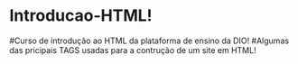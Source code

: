 # Introducao-HTML!
#Curso de introdução ao HTML da plataforma de ensino da DIO!
#Algumas das pricipais TAGS usadas para a contrução de um site em HTML!
